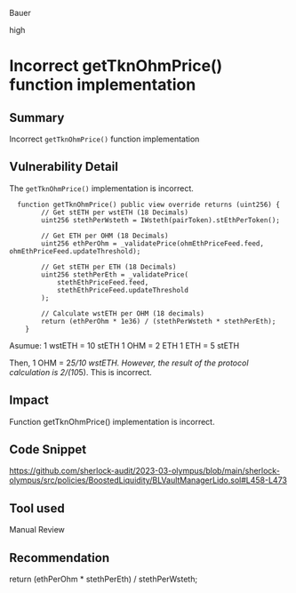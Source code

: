 Bauer

high

# Incorrect getTknOhmPrice() function implementation

## Summary
Incorrect `getTknOhmPrice()` function implementation

## Vulnerability Detail
The `getTknOhmPrice()` implementation is incorrect.
```solidity
  function getTknOhmPrice() public view override returns (uint256) {
        // Get stETH per wstETH (18 Decimals)
        uint256 stethPerWsteth = IWsteth(pairToken).stEthPerToken();

        // Get ETH per OHM (18 Decimals)
        uint256 ethPerOhm = _validatePrice(ohmEthPriceFeed.feed, ohmEthPriceFeed.updateThreshold);

        // Get stETH per ETH (18 Decimals)
        uint256 stethPerEth = _validatePrice(
            stethEthPriceFeed.feed,
            stethEthPriceFeed.updateThreshold
        );

        // Calculate wstETH per OHM (18 decimals)
        return (ethPerOhm * 1e36) / (stethPerWsteth * stethPerEth);
    }
```
Asumue:
1 wstETH = 10 stETH
1 OHM = 2 ETH
1 ETH = 5 stETH

Then, 1 OHM = 2*5/10 wstETH.
However, the result of the protocol calculation is 2/(10*5). This is incorrect.


## Impact
Function getTknOhmPrice() implementation is incorrect.


## Code Snippet
https://github.com/sherlock-audit/2023-03-olympus/blob/main/sherlock-olympus/src/policies/BoostedLiquidity/BLVaultManagerLido.sol#L458-L473

## Tool used

Manual Review

## Recommendation
return (ethPerOhm * stethPerEth) / stethPerWsteth;